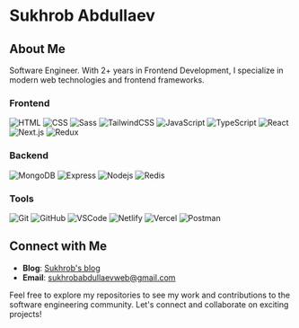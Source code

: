 # Sukhrob Abdullaev

## About Me
Software Engineer. With 2+ years in Frontend Development, I specialize in modern web technologies and frontend frameworks.

### Frontend
![HTML](https://skillicons.dev/icons?i=html)
![CSS](https://skillicons.dev/icons?i=css)
![Sass](https://skillicons.dev/icons?i=sass)
![TailwindCSS](https://skillicons.dev/icons?i=tailwind)
![JavaScript](https://skillicons.dev/icons?i=js)
![TypeScript](https://skillicons.dev/icons?i=ts)
![React](https://skillicons.dev/icons?i=react)
![Next.js](https://skillicons.dev/icons?i=nextjs)
![Redux](https://skillicons.dev/icons?i=redux)

### Backend
![MongoDB](https://skillicons.dev/icons?i=mongodb)
![Express](https://skillicons.dev/icons?i=express)
![Nodejs](https://skillicons.dev/icons?i=nodejs)
![Redis](https://skillicons.dev/icons?i=redis)

### Tools
![Git](https://skillicons.dev/icons?i=git)
![GitHub](https://skillicons.dev/icons?i=github)
![VSCode](https://skillicons.dev/icons?i=vscode)
![Netlify](https://skillicons.dev/icons?i=netlify)
![Vercel](https://skillicons.dev/icons?i=vercel)
![Postman](https://skillicons.dev/icons?i=postman)

## Connect with Me
- **Blog**: [Sukhrob's blog](https://www.sukhrob-abdullaev.uz)
- **Email**: sukhrobabdullaevweb@gmail.com

Feel free to explore my repositories to see my work and contributions to the software engineering community. Let's connect and collaborate on exciting projects!

